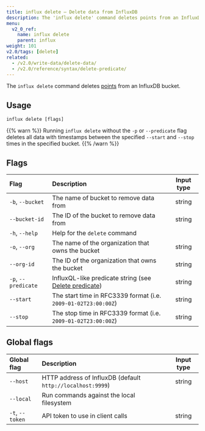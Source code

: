 ```yaml
---
title: influx delete – Delete data from InfluxDB
description: The 'influx delete' command deletes points from an InfluxDB bucket.
menu:
  v2_0_ref:
    name: influx delete
    parent: influx
weight: 101
v2.0/tags: [delete]
related:
  - /v2.0/write-data/delete-data/
  - /v2.0/reference/syntax/delete-predicate/
---
```


The `influx delete` command deletes [points](/v2.0/reference/glossary/#point)
from an InfluxDB bucket.

## Usage
```
influx delete [flags]
```

{{% warn %}}
Running `influx delete` without the `-p` or `--predicate` flag deletes all data with
timestamps between the specified `--start` and `--stop` times in the specified bucket.
{{% /warn %}}

## Flags
| Flag                | Description                                                                                      | Input type |
|:----                |:-----------                                                                                      |:----------:|
| `-b`, `--bucket`    | The name of bucket to remove data from                                                           | string     |
| `--bucket-id`       | The ID of the bucket to remove data from                                                         | string     |
| `-h`, `--help`      | Help for the `delete` command                                                                    |            |
| `-o`, `--org`       | The name of the organization that owns the bucket                                                | string     |
| `--org-id`          | The ID of the organization that owns the bucket                                                  | string     |
| `-p`, `--predicate` | InfluxQL-like predicate string (see [Delete predicate](/v2.0/reference/syntax/delete-predicate)) | string     |
| `--start`           | The start time in RFC3339 format (i.e. `2009-01-02T23:00:00Z`)                                   | string     |
| `--stop`            | The stop time in RFC3339 format (i.e. `2009-01-02T23:00:00Z`)                                    | string     |

## Global flags
| Global flag     | Description                                                | Input type |
|:-----------     |:-----------                                                |:----------:|
| `--host`        | HTTP address of InfluxDB (default `http://localhost:9999`) | string     |
| `--local`       | Run commands against the local filesystem                  |            |
| `-t`, `--token` | API token to use in client calls                           | string     |
